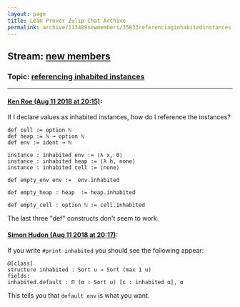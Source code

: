 ```yaml
---
layout: page
title: Lean Prover Zulip Chat Archive 
permalink: archive/113489newmembers/35833referencinginhabitedinstances.html
---
```


## Stream: [new members](index.html)
### Topic: [referencing inhabited instances](35833referencinginhabitedinstances.html)

---

#### [Ken Roe (Aug 11 2018 at 20:15)](https://leanprover.zulipchat.com/#narrow/stream/113489-new%20members/topic/referencing%20inhabited%20instances/near/131964186):
If I declare values as inhabited instances, how do I reference the instances?
```lean
def cell := option ℕ
def heap := ℕ → option ℕ
def env := ident → ℕ

instance : inhabited env := ⟨λ x, 0⟩
instance : inhabited heap := ⟨λ h, none⟩
instance : inhabited cell := ⟨none⟩

def empty_env env :=  env.inhabited

def empty_heap : heap  := heap.inhabited

def empty_cell : option ℕ := cell.inhabited
```
The last three "def" constructs don't seem to work.

#### [Simon Hudon (Aug 11 2018 at 20:17)](https://leanprover.zulipchat.com/#narrow/stream/113489-new%20members/topic/referencing%20inhabited%20instances/near/131964248):
If you write `#print inhabited` you should see the following appear:

```lean
@[class]
structure inhabited : Sort u → Sort (max 1 u)
fields:
inhabited.default : Π (α : Sort u) [c : inhabited α], α
```

This tells you that `default env` is what you want.

